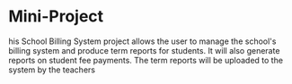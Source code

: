 # Mini-Project
his School Billing System project allows the user to manage the school's billing system and produce term reports for students. It will also generate reports on student fee payments. The term reports will be uploaded to the system by the teachers
